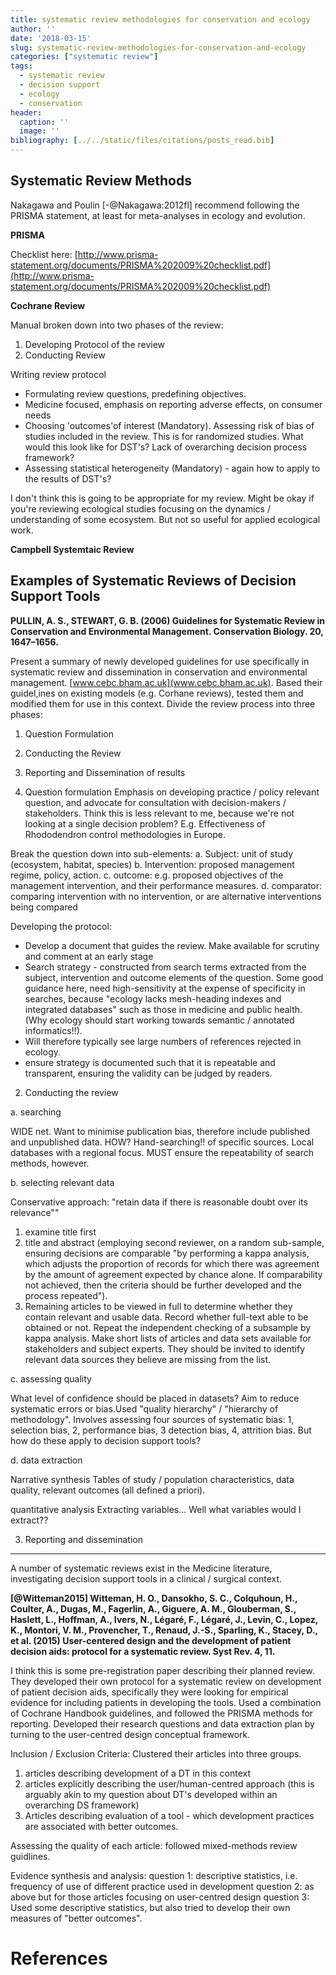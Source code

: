 ```yaml
---
title: systematic review methodologies for conservation and ecology
author: ''
date: '2018-03-15'
slug: systematic-review-methodologies-for-conservation-and-ecology
categories: ["systematic review"]
tags:
  - systematic review
  - decision support
  - ecology
  - conservation
header:
  caption: ''
  image: ''
bibliography: [../../static/files/citations/posts_read.bib]
---
```




## Systematic Review Methods

Nakagawa and Poulin [-@Nakagawa:2012fl] recommend following the PRISMA statement, at least for meta-analyses in ecology and evolution.

**PRISMA**

Checklist here: [http://www.prisma-statement.org/documents/PRISMA%202009%20checklist.pdf](http://www.prisma-statement.org/documents/PRISMA%202009%20checklist.pdf)

**Cochrane Review**

Manual broken down into two phases of the review:
1. Developing Protocol of the review
2. Conducting Review

Writing review protocol
- Formulating review questions, predefining objectives.
- Medicine focused, emphasis on reporting adverse effects, on consumer needs
- Choosing 'outcomes'of interest (Mandatory). Assessing risk of bias of studies included in the review. This is for randomized studies. 
What would this look like for DST's? Lack of overarching decision process framework?
- Assessing statistical heterogeneity (Mandatory) - again how to apply to the results of DST's?

I don't think this is going to be appropriate for my review. Might be okay if you're reviewing ecological studies focusing on the dynamics / understanding of some ecosystem. But not so useful for applied ecological work.

**Campbell Systemtaic Review**

## Examples of Systematic Reviews of Decision Support Tools

**PULLIN, A. S., STEWART, G. B. (2006) Guidelines for Systematic Review in Conservation and Environmental Management. Conservation Biology. 20, 1647–1656.**

Present a summary of newly developed guidelines for use specifically in systematic review and dissemination in conservation and environmental management. [www.cebc.bham.ac.uk](www.cebc.bham.ac.uk). Based their guidel,ines on existing models (e.g. Corhane reviews), tested them and modified them for use in this context. Divide the review process into three phases:

1. Question Formulation
2. Conducting the Review
3. Reporting and Dissemination of results

1. Question formulation
Emphasis on developing practice / policy relevant question, and advocate for consultation with decision-makers / stakeholders. Think this is less relevant to me, because we're not looking at a single decision problem? E.g. Effectiveness of Rhododendron control methodologies in Europe.

Break the question down into sub-elements:
a. Subject: unit of study (ecosystem, habitat, species)
b. Intervention: proposed management regime, policy, action.
c. outcome: e.g. proposed objectives of the management intervention, and their performance measures.
d. comparator: comparing intervention with no intervention, or are alternative interventions being compared

Developing the protocol:

- Develop a document that guides the review. Make available for scrutiny and comment at an early stage
- Search strategy - constructed from search terms extracted from the subject, intervention and outcome elements of the question.
Some good guidance here, need high-sensitivity at the expense of specificity in searches, because "ecology lacks mesh-heading indexes and integrated databases" such as those in medicine and public health. (Why ecology should start working towards semantic / annotated informatics!!).
- Will therefore typically see large numbers of references rejected in ecology.
- ensure strategy is documented such that it is repeatable and transparent, ensuring the validity can be judged by readers.

2. Conducting the review

a. searching

WIDE net. Want to minimise publication bias, therefore include published and unpublished data. HOW? Hand-searching!! of specific sources. Local databases with a regional focus. MUST ensure the repeatability of search methods, however.

b. selecting relevant data

Conservative approach: "retain data if there is reasonable doubt over its relevance""

1. examine title first
2. title and abstract (employing second reviewer, on a random sub-sample, ensuring decisions are comparable "by performing a kappa analysis, which adjusts the proportion of records for which there was agreement by the amount of agreement expected by chance alone. If comparability not achieved, then the criteria should be further developed and the process repeated").
3. Remaining articles to be viewed in full to determine whether they contain relevant and usable data. Record whether full-text able to be obtained or not. Repeat the independent checking of a subsample by kappa analysis. Make short lists of articles and data sets available for stakeholders and subject experts. They should be invited to identify relevant data sources they believe are missing from the list.

c. assessing quality

What level of confidence should be placed in datasets? Aim to reduce systematic errors or bias.Used "quality hierarchy" / "hierarchy of methodology". Involves assessing four sources of systematic bias: 1, selection bias, 2, performance bias, 3 detection bias, 4, attrition bias. But how do these apply to decision support tools?

d. data extraction

Narrative synthesis 
Tables of study / population characteristics, data quality, relevant outcomes (all defined a priori).

quantitative analysis
Extracting variables... Well what variables would I extract??

3. Reporting and dissemination

---------------------

A number of systematic reviews exist in the Medicine literature, investigating decision support tools in a clinical / surgical context.

**[@Witteman2015] Witteman, H. O., Dansokho, S. C., Colquhoun, H., Coulter, A., Dugas, M., Fagerlin, A., Giguere, A. M., Glouberman, S., Haslett, L., Hoffman, A., Ivers, N., Légaré, F., Légaré, J., Levin, C., Lopez, K., Montori, V. M., Provencher, T., Renaud, J.-S., Sparling, K., Stacey, D., et al. (2015) User-centered design and the development of patient decision aids: protocol for a systematic review. Syst Rev. 4, 11.**

I think this is some pre-registration paper describing their planned review. They developed their own protocol for a systematic review on development of patient decision aids, specifically they were looking for empirical evidence for including patients in developing the tools. Used a combination of Cochrane Handbook guidelines, and followed the PRISMA methods for reporting.
Developed their research questions and data extraction plan by turning to the user-centred design conceptual framework.

Inclusion / Exclusion Criteria:
Clustered their articles into three groups.
1. articles describing development of a DT in this context
2. articles explicitly describing the user/human-centred approach (this is arguably akin to my question about DT's developed within an overarching DS framework)
3. Articles describing evaluation of a tool - which development practices are associated with better outcomes.

Assessing the quality of each article: followed mixed-methods review guidlines.

Evidence synthesis and analysis:
question 1: descriptive statistics, i.e. frequency of use of different practice used in development
question 2: as above but for those articles focusing on user-centred design
question 3: Used some descriptive statistics, but also tried to develop their own measures of "better outcomes".



# References
